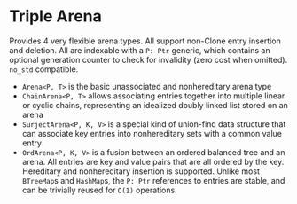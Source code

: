 # Triple Arena

Provides 4 very flexible arena types. All support non-Clone entry insertion and deletion.
All are indexable with a `P: Ptr` generic, which contains an optional
generation counter to check for invalidity (zero cost when omitted). `no_std` compatible.

- `Arena<P, T>` is the basic unassociated and nonhereditary arena type
- `ChainArena<P, T>` allows associating entries together into multiple linear or cyclic chains,
  representing an idealized doubly linked list stored on an arena
- `SurjectArena<P, K, V>` is a special kind of union-find data structure that can associate key
  entries into nonhereditary sets with a common value entry
- `OrdArena<P, K, V>` is a fusion between an ordered balanced tree and an arena. All entries are
  key and value pairs that are all ordered by the key. Hereditary and nonhereditary insertion is
  supported. Unlike most `BTreeMap`s and `HashMap`s, the `P: Ptr` references to entries are stable,
  and can be trivially reused for `O(1)` operations.
